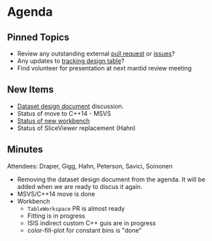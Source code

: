 Agenda
======

Pinned Topics
-------------
* Review any outstanding external [pull request](https://github.com/mantidproject/mantid/pulls?utf8=%E2%9C%93&q=is%3Apr+is%3Aopen+-label%3A%22State%3A+In+Progress%22) or [issues](https://github.com/mantidproject/mantid/issues)?
* Any updates to [tracking design table](https://github.com/mantidproject/documents/blob/master/Project-Management/TechnicalSteeringCommittee/reports/TSC-TrackingDesignProposals.md)?
* Find volunteer for presentation at next mantid review meeting

New Items
---------
* [Dataset design document](https://github.com/mantidproject/dataset/pull/2) discussion.
* Status of move to C++14 - MSVS
* [Status of new workbench](https://github.com/mantidproject/mantid/projects/9)
* Status of SliceViewer replacement (Hahn)

Minutes
-------
Attendees: Draper, Gigg, Hahn, Peterson, Savici, Soinonen

* Removing the dataset design document from the agenda. It will be added when we are ready to discus it again.
* MSVS/C++14 move is done
* Workbench
  * `TableWorkspace` PR is almost ready
  * Fitting is in progress
  * ISIS indirect custom C++ guis are in progress
  * color-fill-plot for constant bins is "done"
  
